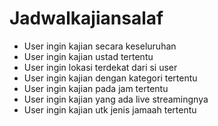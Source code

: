 # Jadwalkajiansalaf

* User ingin kajian secara keseluruhan
* User ingin kajian ustad tertentu
* User ingin lokasi terdekat dari si user
* User ingin kajian dengan kategori tertentu
* User ingin kajian pada jam tertentu
* User ingin kajian yang ada live streamingnya
* User ingin kajian utk jenis jamaah tertentu